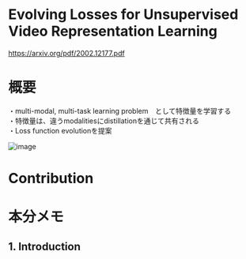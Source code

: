 # Evolving Losses for Unsupervised Video Representation Learning  
https://arxiv.org/pdf/2002.12177.pdf  
  
# 概要  
・multi-modal, multi-task learning problem　として特徴量を学習する  
・特徴量は、違うmodalitiesにdistillationを通じて共有される  
・Loss function evolutionを提案  
  
![image](https://user-images.githubusercontent.com/30098187/76744784-24f68300-67b8-11ea-90ac-25c33e1d2e72.png)  
  
# Contribution  
  
# 本分メモ  
## 1. Introduction  

